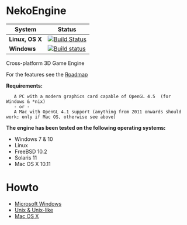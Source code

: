 NekoEngine
============

|**System**|**Status**|
|---|---|
|**Linux, OS X**  |[![Build Status](https://travis-ci.org/nalexandru/NekoEngine.svg?branch=master)](https://travis-ci.org/nalexandru/NekoEngine)|
|**Windows**      |[![Build status](https://ci.appveyor.com/api/projects/status/843uw7e81ruf7qaa?svg=true)](https://ci.appveyor.com/project/nalexandru/nekoengine)|

Cross-platform 3D Game Engine

For the features see the [Roadmap](https://github.com/nalexandru/NekoEngine/wiki/Roadmap)

**Requirements:**

       A PC with a modern graphics card capable of OpenGL 4.5  (for Windows & *nix)
       - or -
       A Mac with OpenGL 4.1 support (anything from 2011 onwards should work; only if Mac OS, otherwise see above)

**The engine has been tested on the following operating systems:**

* Windows 7 & 10
* Linux
* FreeBSD 10.2
* Solaris 11
* Mac OS X 10.11

Howto
===============================

* [Microsoft Windows](https://github.com/nalexandru/NekoEngine/wiki/Windows-Guide)
* [Unix & Unix-like](https://github.com/nalexandru/NekoEngine/wiki/Unix-Guide)
* [Mac OS X](https://github.com/nalexandru/NekoEngine/wiki/Mac-Guide)
